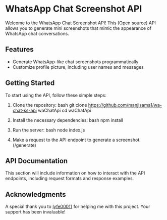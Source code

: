 # WhatsApp Chat Screenshot API

Welcome to the WhatsApp Chat Screenshot API! This (Open source) API allows you to generate mini screenshots that mimic the appearance of WhatsApp chat conversations. 


## Features

- Generate WhatsApp-like chat screenshots programmatically
- Customize profile picture, including user names and messages

## Getting Started

To start using the API, follow these simple steps:

1. Clone the repository:
   bash
   git clone https://github.com/manjisama1/wa-chat-ss-api waChatApi
   cd waChatApi
   

2. Install the necessary dependencies:
   bash
   npm install
   

3. Run the server:
   bash
   node index.js
   

4. Make a request to the API endpoint to generate a screenshot. (/generate)

## API Documentation

This section will include information on how to interact with the API endpoints, including request formats and response examples.

## Acknowledgments

A special thank you to [lyfe00011](https://github.com/lyfe00011) for helping me with this project. Your support has been invaluable!

